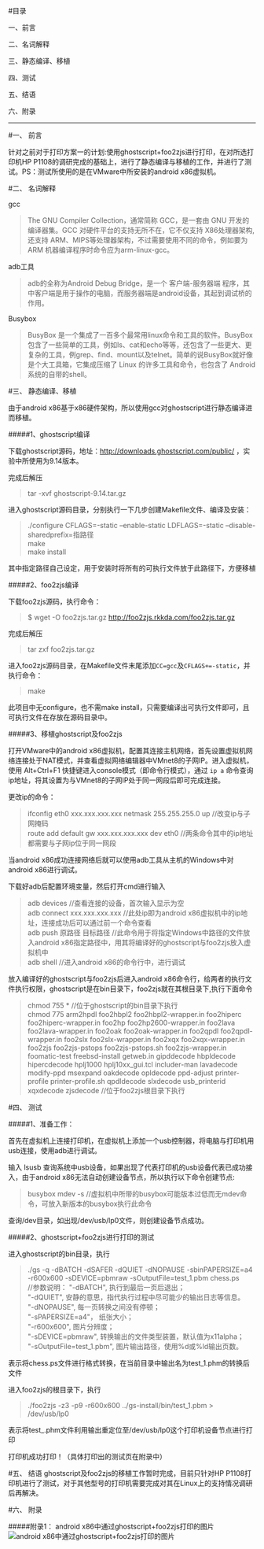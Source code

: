 #目录

一、前言

二、名词解释

三、静态编译、移植

四、测试

五、结语

六、附录
___

#一、 前言

针对之前对于打印方案一的计划:使用ghostscript+foo2zjs进行打印，在对所选打印机HP P1108的调研完成的基础上，进行了静态编译与移植的工作，并进行了测试。PS：测试所使用的是在VMware中所安装的android x86虚拟机。


#二、 名词解释

gcc
>The GNU Compiler Collection，通常简称 GCC，是一套由 GNU 开发的编译器集。GCC 对硬件平台的支持无所不在，它不仅支持 X86处理器架构, 还支持 ARM、MIPS等处理器架构，不过需要使用不同的命令，例如要为 ARM 机器编译程序时命令应为arm-linux-gcc。

adb工具
>adb的全称为Android Debug Bridge，是一个 客户端-服务器端 程序，其中客户端是用于操作的电脑，而服务器端是android设备，其起到调试桥的作用。

Busybox
>BusyBox 是一个集成了一百多个最常用linux命令和工具的软件。BusyBox 包含了一些简单的工具，例如ls、cat和echo等等，还包含了一些更大、更复杂的工具，例grep、find、mount以及telnet。简单的说BusyBox就好像是个大工具箱，它集成压缩了 Linux 的许多工具和命令，也包含了 Android 系统的自带的shell。


#三、 静态编译、移植

由于android x86基于x86硬件架构，所以使用gcc对ghostscript进行静态编译进而移植。

#####1、ghostscript编译

下载ghostscript源码，地址：http://downloads.ghostscript.com/public/ ，实验中所使用为9.14版本。

完成后解压

>tar -xvf ghostscript-9.14.tar.gz

进入ghostscript源码目录，分别执行一下几步创建Makefile文件、编译及安装：

>./configure CFLAGS=-static –enable-static LDFLAGS=-static –disable-sharedprefix=指路径  
make  
make install

其中指定路径自己设定，用于安装时将所有的可执行文件放于此路径下，方便移植

#####2、foo2zjs编译

下载foo2zjs源码，执行命令：

>$ wget -O foo2zjs.tar.gz http://foo2zjs.rkkda.com/foo2zjs.tar.gz

完成后解压

>tar zxf foo2zjs.tar.gz

进入foo2zjs源码目录，在Makefile文件末尾添加```CC=gcc```及```CFLAGS+=-static```，并执行命令：

>make


此项目中无configure，也不需make install，只需要编译出可执行文件即可，且可执行文件在存放在源码目录中。


#####3、移植ghostscript及foo2zjs

打开VMware中的android x86虚拟机，配置其连接主机网络，首先设置虚拟机网络连接处于NAT模式，并查看虚拟网络编辑器中VMnet8的子网IP。进入虚拟机，使用 Alt+Ctrl+F1 快捷键进入console模式（即命令行模式），通过 ```ip a``` 命令查询ip地址，将其设置为与VMnet8的子网IP处于同一网段后即可完成连接。

更改ip的命令：

>ifconfig eth0 xxx.xxx.xxx.xxx netmask 255.255.255.0 up //改变ip与子网掩码  
route add default gw xxx.xxx.xxx.xxx dev eth0 //两条命令其中的ip地址都需要与子网ip位于同一网段

当android x86成功连接网络后就可以使用adb工具从主机的Windows中对android x86进行调试。

下载好adb后配置环境变量，然后打开cmd进行输入

>adb devices //查看连接的设备，首次输入显示为空  
adb connect xxx.xxx.xxx.xxx  //此处ip即为android x86虚拟机中的ip地址，连接成功后可以通过前一个命令查看  
adb push 原路径 目标路径 //此命令用于将指定Windows中路径的文件放入android x86指定路径中，用其将编译好的ghostscript与foo2zjs放入虚拟机中  
adb shell //进入android x86的命令行中，进行调试

放入编译好的ghostscript与foo2zjs后进入android x86命令行，给两者的执行文件执行权限，ghostscript是在bin目录下，foo2zjs就在其根目录下,执行下面命令

>chmod 755 * //位于ghostscript的bin目录下执行  
chmod  775 arm2hpdl foo2hbpl2 foo2hbpl2-wrapper.in foo2hiperc foo2hiperc-wrapper.in foo2hp foo2hp2600-wrapper.in foo2lava foo2lava-wrapper.in foo2oak foo2oak-wrapper.in foo2qpdl foo2qpdl-wrapper.in foo2slx foo2slx-wrapper.in foo2xqx foo2xqx-wrapper.in foo2zjs foo2zjs-pstops foo2zjs-pstops.sh foo2zjs-wrapper.in foomatic-test freebsd-install getweb.in gipddecode hbpldecode hipercdecode hplj1000 hplj10xx_gui.tcl includer-man lavadecode modify-ppd msexpand oakdecode opldecode ppd-adjust printer-profile printer-profile.sh qpdldecode slxdecode usb_printerid xqxdecode zjsdecode   //位于foo2zjs根目录下执行


#四、 测试

#####1、准备工作：

首先在虚拟机上连接打印机，在虚拟机上添加一个usb控制器，将电脑与打印机用usb连接，使用adb进行调试。

输入 lsusb 查询系统中usb设备，如果出现了代表打印机的usb设备代表已成功接入，由于android x86无法自动创建设备节点，所以执行以下命令创建节点:

>busybox mdev -s //虚拟机中所带的busybox可能版本过低而无mdev命令，可放入新版本的busybox执行此命令


查询/dev目录，如出现/dev/usb/lp0文件，则创建设备节点成功。

#####2、ghostscript+foo2zjs进行打印的测试

进入ghostscript的bin目录，执行

>./gs -q -dBATCH -dSAFER -dQUIET -dNOPAUSE -sbinPAPERSIZE=a4 -r600x600 -sDEVICE=pbmraw -sOutputFile=test_1.pbm chess.ps  
//参数说明： 
"-dBATCH",    执行到最后一页后退出；  
"-dQUIET",    安静的意思，指代执行过程中尽可能少的输出日志等信息。  
"-dNOPAUSE",    每一页转换之间没有停顿；  
"-sPAPERSIZE=a4"，    纸张大小；  
"-r600x600",    图片分辨度；  
"-sDEVICE=pbmraw",    转换输出的文件类型装置，默认值为x11alpha；  
"-sOutputFile=test_1.pbm",    图片输出路径，使用%d或%ld输出页数。

表示将chess.ps文件进行格式转换，在当前目录中输出名为test_1.phm的转换后文件

进入foo2zjs的根目录下，执行

>./foo2zjs -z3 -p9 -r600x600 ../gs-install/bin/test_1.pbm > /dev/usb/lp0

表示将test_.phm文件利用输出重定位至/dev/usb/lp0这个打印机设备节点进行打印


打印机成功打印！（具体打印出的测试页在附录中）

#五、 结语
ghostscript及foo2zjs的移植工作暂时完成，目前只针对HP P1108打印机进行了测试，对于其他型号的打印机需要完成对其在Linux上的支持情况调研后再解决。

#六、 附录

#####附录1：
android x86中通过ghostscript+foo2zjs打印的图片
![android x86中通过ghostscript+foo2zjs打印的图片][1]




  [1]:https://github.com/taocr/printer-analysis/blob/master/%E7%A7%BB%E6%A4%8D/raw/P60326-142446.jpg


